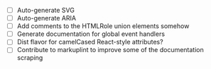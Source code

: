 - [ ] Auto-generate SVG
- [ ] Auto-generate ARIA
- [ ] Add comments to the HTMLRole union elements somehow
- [ ] Generate documentation for global event handlers
- [ ] Dist flavor for camelCased React-style attributes?
- [ ] Contribute to markuplint to improve some of the documentation scraping
